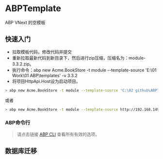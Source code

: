 # ABPTemplate
ABP VNext 的空模板

## 快速入门

- 拉取模板代码，修改代码并提交
- 重新拉取最新代码到新目录下，然后进行zip压缩，压缩名为：module-3.3.2.zip。
- 执行命令：abp new Acme.BookStore -t module --template-source 'E:\01 Work\01 ABP\templates' -v 3.3.2
- 将项目HttpApi.Host设为启动项目。

````bash
> abp new Acme.BookStore -t module --template-source 'C:\02 github\ABPTemplate' -v 3.3.2
````
或者
````bash
> abp new Acme.BookStore -t module --template-source http://192.168.149.72:8900/baison/module-3.3.2.zip -v 3.3.2 --skip-cli-version-check
````

### ABP命令行
> 请点击链接 [ABP CLI](https://docs.abp.io/en/abp/latest/CLI) 查看所有有效的选项。

## 数据库迁移
